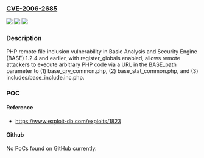 ### [CVE-2006-2685](https://cve.mitre.org/cgi-bin/cvename.cgi?name=CVE-2006-2685)
![](https://img.shields.io/static/v1?label=Product&message=n%2Fa&color=blue)
![](https://img.shields.io/static/v1?label=Version&message=n%2Fa&color=blue)
![](https://img.shields.io/static/v1?label=Vulnerability&message=n%2Fa&color=brighgreen)

### Description

PHP remote file inclusion vulnerability in Basic Analysis and Security Engine (BASE) 1.2.4 and earlier, with register_globals enabled, allows remote attackers to execute arbitrary PHP code via a URL in the BASE_path parameter to (1) base_qry_common.php, (2) base_stat_common.php, and (3) includes/base_include.inc.php.

### POC

#### Reference
- https://www.exploit-db.com/exploits/1823

#### Github
No PoCs found on GitHub currently.

